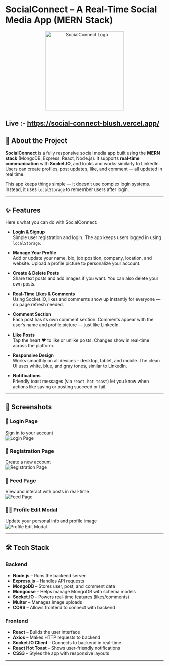 # SocialConnect – A Real-Time Social Media App (MERN Stack)

<div align="center">
  <img src="/frontend/public/logo2.png" alt="SocialConnect Logo" width="250" height="250" />
</div>

## Live :- https://social-connect-blush.vercel.app/
## 🚀 About the Project

**SocialConnect** is a fully responsive social media app built using the **MERN stack** (MongoDB, Express, React, Node.js). It supports **real-time communication** with **Socket.IO**, and looks and works similarly to LinkedIn. Users can create profiles, post updates, like, and comment — all updated in real time.

This app keeps things simple — it doesn’t use complex login systems. Instead, it uses `localStorage` to remember users after login.

---

## ✨ Features

Here's what you can do with SocialConnect:

- **Login & Signup**  
  Simple user registration and login. The app keeps users logged in using `localStorage`.

- **Manage Your Profile**  
  Add or update your name, bio, job position, company, location, and website. Upload a profile picture to personalize your account.

- **Create & Delete Posts**  
  Share text posts and add images if you want. You can also delete your own posts.

- **Real-Time Likes & Comments**  
  Using Socket.IO, likes and comments show up instantly for everyone — no page refresh needed.

- **Comment Section**  
  Each post has its own comment section. Comments appear with the user’s name and profile picture — just like LinkedIn.

- **Like Posts**  
  Tap the heart ❤️ to like or unlike posts. Changes show in real-time across the platform.

- **Responsive Design**  
  Works smoothly on all devices – desktop, tablet, and mobile. The clean UI uses white, blue, and gray tones, similar to LinkedIn.

- **Notifications**  
  Friendly toast messages (via `react-hot-toast`) let you know when actions like saving or posting succeed or fail.

---

## 📸 Screenshots

### 🔐 Login Page  
Sign in to your account  
![Login Page](images/Login.png)

### 📝 Registration Page  
Create a new account  
![Registration Page](images/Register.png)

### 📰 Feed Page  
View and interact with posts in real-time  
![Feed Page](images/Feed.png)

### 🧑‍💼 Profile Edit Modal  
Update your personal info and profile image  
![Profile Edit Modal](images/Profile_edit.png)

---

## 🛠️ Tech Stack

### Backend

- **Node.js** – Runs the backend server
- **Express.js** – Handles API requests
- **MongoDB** – Stores user, post, and comment data
- **Mongoose** – Helps manage MongoDB with schema models
- **Socket.IO** – Powers real-time features (likes/comments)
- **Multer** – Manages image uploads
- **CORS** – Allows frontend to connect with backend

### Frontend

- **React** – Builds the user interface
- **Axios** – Makes HTTP requests to backend
- **Socket.IO Client** – Connects to backend in real-time
- **React Hot Toast** – Shows user-friendly notifications
- **CSS3** – Styles the app with responsive layouts

---


